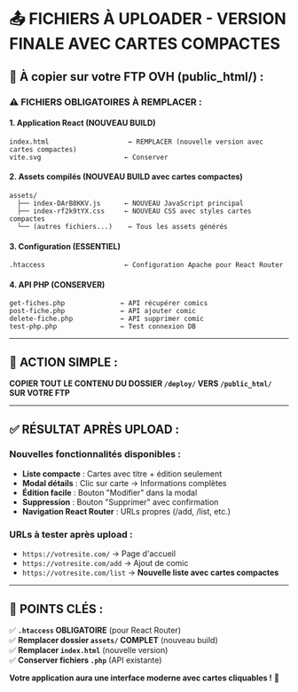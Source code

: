 # 📤 **FICHIERS À UPLOADER - VERSION FINALE AVEC CARTES COMPACTES**

## 🎯 **À copier sur votre FTP OVH (public_html/) :**

### ⚠️ **FICHIERS OBLIGATOIRES À REMPLACER :**

#### **1. Application React (NOUVEAU BUILD)**
```
index.html                    ← REMPLACER (nouvelle version avec cartes compactes)
vite.svg                     ← Conserver
```

#### **2. Assets compilés (NOUVEAU BUILD avec cartes compactes)**
```
assets/
  ├── index-DArB8KKV.js      ← NOUVEAU JavaScript principal
  ├── index-rf2k9tYX.css     ← NOUVEAU CSS avec styles cartes compactes
  └── (autres fichiers...)    ← Tous les assets générés
```

#### **3. Configuration (ESSENTIEL)**
```
.htaccess                    ← Configuration Apache pour React Router
```

#### **4. API PHP (CONSERVER)**
```
get-fiches.php              ← API récupérer comics
post-fiche.php              ← API ajouter comic
delete-fiche.php            ← API supprimer comic
test-php.php                ← Test connexion DB
```

---

## 🔄 **ACTION SIMPLE :**

**COPIER TOUT LE CONTENU DU DOSSIER `/deploy/` VERS `/public_html/` SUR VOTRE FTP**

---

## ✅ **RÉSULTAT APRÈS UPLOAD :**

### **Nouvelles fonctionnalités disponibles :**
- **Liste compacte** : Cartes avec titre + édition seulement
- **Modal détails** : Clic sur carte → Informations complètes
- **Édition facile** : Bouton "Modifier" dans la modal
- **Suppression** : Bouton "Supprimer" avec confirmation
- **Navigation React Router** : URLs propres (/add, /list, etc.)

### **URLs à tester après upload :**
- `https://votresite.com/` → Page d'accueil
- `https://votresite.com/add` → Ajout de comic
- `https://votresite.com/list` → **Nouvelle liste avec cartes compactes**

---

## 🎯 **POINTS CLÉS :**

✅ **`.htaccess` OBLIGATOIRE** (pour React Router)  
✅ **Remplacer dossier `assets/` COMPLET** (nouveau build)  
✅ **Remplacer `index.html`** (nouvelle version)  
✅ **Conserver fichiers `.php`** (API existante)  

**Votre application aura une interface moderne avec cartes cliquables !** 🎨
